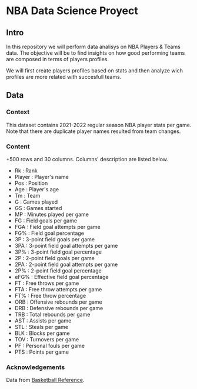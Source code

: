 # NBA Data Science Proyect

## Intro
In this repository we will perform data analisys on NBA Players & Teams data. The objective will be to find insights on how good performing teams are composed in terms of players profiles. 

We will first create players profiles based on stats and then analyze wich profiles are more related with succesfull teams. 

## Data 

### Context

This dataset contains 2021-2022 regular season NBA player stats per game.
Note that there are duplicate player names resulted from team changes.

### Content

+500 rows and 30 columns.
Columns' description are listed below.

* Rk : Rank
* Player : Player's name
* Pos : Position
* Age : Player's age
* Tm : Team
* G : Games played
* GS : Games started
* MP : Minutes played per game
* FG : Field goals per game
* FGA : Field goal attempts per game
* FG% : Field goal percentage
* 3P : 3-point field goals per game
* 3PA : 3-point field goal attempts per game
* 3P% : 3-point field goal percentage
* 2P : 2-point field goals per game
* 2PA : 2-point field goal attempts per game
* 2P% : 2-point field goal percentage
* eFG% : Effective field goal percentage
* FT : Free throws per game
* FTA : Free throw attempts per game
* FT% : Free throw percentage
* ORB : Offensive rebounds per game
* DRB : Defensive rebounds per game
* TRB : Total rebounds per game
* AST : Assists per game
* STL : Steals per game
* BLK : Blocks per game
* TOV : Turnovers per game
* PF : Personal fouls per game
* PTS : Points per game

### Acknowledgements

Data from [Basketball Reference](https://www.basketball-reference.com/leagues/NBA_2023_per_game.html).


